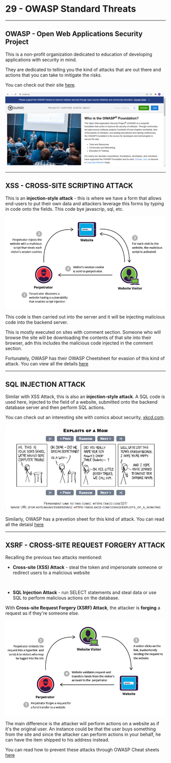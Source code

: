 
# 29 - OWASP Standard Threats #
_________________________________________________________

<!-- 2021-01-17 23:12:27 -->

## OWASP - Open Web Applications Security Project ##

This is a non-profit organization dedicated to education of developing applications with security in mind.

They are dedicated to telling you the kind of attacks that are out there and actions that you can take to mitigate the risks.

You can check out their site [here](https://owasp.org/).

<p align="center">
    <img src="Images/OWASP.png">
</p>

_________________________________________________________

## XSS - CROSS-SITE SCRIPTING ATTACK ##

This is an **injection-style attack** - this is where we have a form that allows end-users to put their own data and attackers leverage this forms by typing in code onto the fields. This code bye javascrip, sql, etc.

<p align="center">
    <img src="Images/xss.png">
</p>

This code is then carried out into the server and it will be injecting malicious code into the backend server.

This is mostly executed on sites with comment section. Someone who will browse the site will be downloading the contents of that site into their browser, adn this includes the malicious code injected in the comment section.

Fortunately, OWASP has their OWASP Cheetsheet for evasion of this kind of attack. You can view all the details [here](https://cheatsheetseries.owasp.org/cheatsheets/Cross_Site_Scripting_Prevention_Cheat_Sheet.html)

______________________________________________________

## SQL INJECTION ATTACK ##

Similar with XSS Attack, this is also an **injection-style attack**. A SQL code is used here, injected to the field of a website, submitted onto the backend database server and then perform SQL actions.

You can check out an interesting site with comics about security, [xkcd.com](https://xkcd.com/327/).

<p align="center">
    <img src="Images/xkcd.png">
</p>

Similarly, OWASP has a prevetion sheet for this kind of attack. You can read all the detaisl [here](https://cheatsheetseries.owasp.org/cheatsheets/SQL_Injection_Prevention_Cheat_Sheet.html) 
_________________________________________________________

## XSRF - CROSS-SITE REQUEST FORGERY ATTACK ##

Recalling the previous two attacks mentioned:

- **Cross-site (XSS) Attack** - steal the token and impersonate someone or redirect users to a malicious website
<br>

- **SQL Injection Attack** - run SELECT statements and steal data or use SQL to perform malicious actions on the database.

With **Cross-site Request Forgery (XSRF) Attack**, the attacker is **forging** a request as if they're someone else.

<p align=center>
    <img src="Images/xsrf.png">
</p>

The main difference is the attacker will perform actions on a website as if it's the original user. An instance could be that the user buys something from the site and since the attacker can perform actions in your behalf, he can have the item shipped to his address instead.

You can read how to prevent these attacks through OWASP Cheat sheets [here](https://cheatsheetseries.owasp.org/cheatsheets/Cross-Site_Request_Forgery_Prevention_Cheat_Sheet.html)